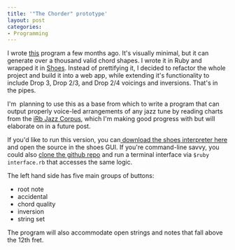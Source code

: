 ```yaml
---
title: '"The Chorder" prototype'
layout: post
categories:
- Programming
---
```


I wrote [this](https://github.com/urthbound/chorder) program a few months ago. It's visually minimal, but it can generate over a thousand valid chord shapes. I wrote it in Ruby and wrapped it in <a href="http://shoesrb.com/" target="_blank">Shoes</a>. Instead of prettifying it, I decided to refactor the whole project and build it into a web app, while extending it's functionality to include Drop 3, Drop 2/3, and Drop 2/4 voicings and inversions. That's in the pipes.

I'm  planning to use this as a base from which to write a program that can output properly voice-led arrangements of any jazz tune by reading charts from the <a href="http://musiccog.ohio-state.edu/home/index.php/iRb_Jazz_Corpus" target="_blank">iRb Jazz Corpus</a>, which I'm making good progress with but will elaborate on in a future post.

If you'd like to run this version, you can<a href="http://shoesrb.com/downloads.html" target="_blank"> download the shoes interpreter here</a> and open the source in the shoes GUI. If you're command-line savvy, you could also <a href="https://github.com/urthbound/chorder" target="_blank">clone the github repo</a> and run a terminal interface via `$ruby interface.rb` that accesses the same logic.

The left hand side has five main groups of buttons:

<ul>
        <li>root note</li>
        <li>accidental</li>
        <li>chord quality</li>
        <li>inversion</li>
        <li>string set</li>
</ul>

The program will also accommodate open strings and notes that fall above the 12th fret.
